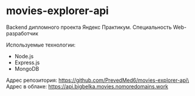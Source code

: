 # movies-explorer-api
Backend дипломного проекта Яндекс Практикум. Специальность Web-разработчик

Используемые технологии:
- Node.js
- Express.js
- MongoDB

Адрес репозитория: https://github.com/PrevedMed6/movies-explorer-api\
Адрес в облаке: https://api.bigbelka.movies.nomoredomains.work
